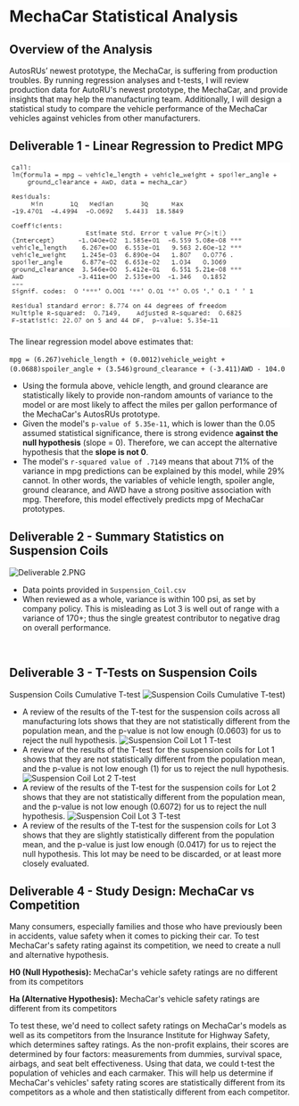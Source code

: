 # MechaCar Statistical Analysis

## Overview of the Analysis

AutosRUs’ newest prototype, the MechaCar, is suffering from production troubles. By running regression analyses and t-tests, I will review production data for AutoRU's newest prototype, the MechaCar, and provide insights that may help the manufacturing team. Additionally, I will design a statistical study to compare the vehicle performance of the MechaCar vehicles against vehicles from other manufacturers.

 
## Deliverable 1 - Linear Regression to Predict MPG

![Deliverable_One_LM.PNG](https://github.com/dwwatson1/MechaCar_Statistical_Analysis/blob/main/images/Deliverable_One_LM.PNG)

The linear regression model above estimates that: 

```mpg = (6.267)vehicle_length + (0.0012)vehicle_weight + (0.0688)spoiler_angle + (3.546)ground_clearance + (-3.411)AWD - 104.0```

* Using the formula above, vehicle length, and ground clearance are statistically likely to provide non-random amounts of variance to the model or are most likely to affect the miles per gallon performance of the MechaCar's AutosRUs prototype.  
* Given the model's ```p-value of 5.35e-11```, which is lower than the 0.05 assumed statistical significance, there is strong evidence **against the null hypothesis** (slope = 0). Therefore, we can accept the alternative hypothesis that the **slope is not 0**.
* The model's ```r-squared value of .7149``` means that about 71% of the variance in mpg predictions can be explained by this model, while 29% cannot. In other words, the variables of vehicle length, spoiler angle, ground clearance, and AWD have a strong positive association with mpg. Therefore, this model effectively predicts mpg of MechaCar prototypes.


## Deliverable 2 - Summary Statistics on Suspension Coils
![Deliverable 2.PNG](https://github.com/sjmisina/MechaCar_Statistical_Analysis/raw/main/static/resources/coil_analysis.png)
- Data points provided in <code>Suspension_Coil.csv</code>
- When reviewed as a whole, variance is within 100 psi, as set by company policy. This is misleading as Lot 3 is well out of range with a variance of 170+; thus the single greatest contributor to negative drag on overall performance.
<br />

## Deliverable 3 - T-Tests on Suspension Coils
Suspension Coils Cumulative T-test
![Suspension Coils Cumulative T-test](https://github.com/ArtTucker/MechaCar_Statistical_Analysis/blob/main/images/sus_coil_one_samp_ttest.png))
* A review of the results of the T-test for the suspension coils across all manufacturing lots shows that they are not statistically different from the population mean, and the p-value is not low enough (0.0603) for us to reject the null hypothesis.
![Suspension Coil Lot 1 T-test](https://github.com/ArtTucker/MechaCar_Statistical_Analysis/blob/main/images/sus_coil_lot1_samp_ttest.png)
* A review of the results of the T-test for the suspension coils for Lot 1 shows that they are not statistically different from the population mean, and the p-value is not low enough (1) for us to reject the null hypothesis.
![Suspension Coil Lot 2 T-test](https://github.com/ArtTucker/MechaCar_Statistical_Analysis/blob/main/images/sus_coil_lot2_samp_ttest.png)
* A review of the results of the T-test for the suspension coils for Lot 2 shows that they are not statistically different from the population mean, and the p-value is not low enough (0.6072) for us to reject the null hypothesis.
![Suspension Coil Lot 3 T-test](https://github.com/ArtTucker/MechaCar_Statistical_Analysis/blob/main/images/sus_coil_lot3_samp_ttest.png)
* A review of the results of the T-test for the suspension coils for Lot 3 shows that they are slightly statistically different from the population mean, and the p-value is just low enough (0.0417) for us to reject the null hypothesis. This lot may be need to be discarded, or at least more closely evaluated.

## Deliverable 4 - Study Design: MechaCar vs Competition

Many consumers, especially families and those who have previously been in accidents, value safety when it comes to picking their car. To test MechaCar's safety rating against its competition, we need to create a null and alternative hypothesis.

**H0 (Null Hypothesis):** MechaCar's vehicle safety ratings are no different from its competitors 

**Ha (Alternative Hypothesis):** MechaCar's vehicle safety ratings are different from its competitors 

To test these, we'd need to collect safety ratings on MechaCar's models as well as its competitors from the Insurance Institute for Highway Safety, which determines saftey ratings. As the non-profit explains, their scores are determined by four factors: measurements from dummies, survival space, airbags, and seat belt effectiveness. Using that data, we could t-test the population of vehicles and each carmaker. This will help us determine if MechaCar's vehicles' safety rating scores are statistically different from its competitors as a whole and then statistically different from each competitor.
